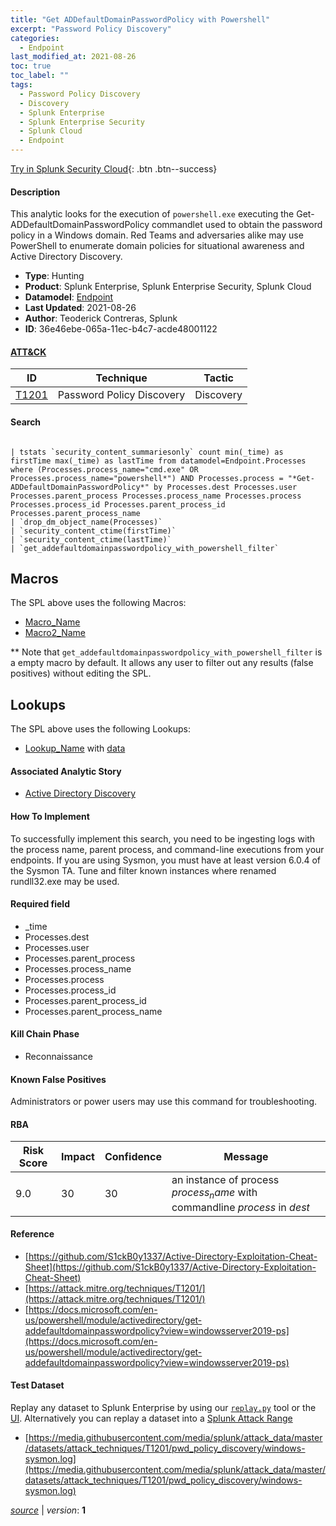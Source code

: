 ```yaml
---
title: "Get ADDefaultDomainPasswordPolicy with Powershell"
excerpt: "Password Policy Discovery"
categories:
  - Endpoint
last_modified_at: 2021-08-26
toc: true
toc_label: ""
tags:
  - Password Policy Discovery
  - Discovery
  - Splunk Enterprise
  - Splunk Enterprise Security
  - Splunk Cloud
  - Endpoint
---
```




[Try in Splunk Security Cloud](https://www.splunk.com/en_us/cyber-security.html){: .btn .btn--success}

#### Description

This analytic looks for the execution of `powershell.exe` executing the Get-ADDefaultDomainPasswordPolicy commandlet used to obtain the password policy in a Windows domain. Red Teams and adversaries alike may use PowerShell to enumerate domain policies for situational awareness and Active Directory Discovery.

- **Type**: Hunting
- **Product**: Splunk Enterprise, Splunk Enterprise Security, Splunk Cloud
- **Datamodel**: [Endpoint](https://docs.splunk.com/Documentation/CIM/latest/User/Endpoint)
- **Last Updated**: 2021-08-26
- **Author**: Teoderick Contreras, Splunk
- **ID**: 36e46ebe-065a-11ec-b4c7-acde48001122


#### [ATT&CK](https://attack.mitre.org/)

| ID          | Technique   | Tactic         |
| ----------- | ----------- |--------------- |
| [T1201](https://attack.mitre.org/techniques/T1201/) | Password Policy Discovery | Discovery |

#### Search

```

| tstats `security_content_summariesonly` count min(_time) as firstTime max(_time) as lastTime from datamodel=Endpoint.Processes where (Processes.process_name="cmd.exe" OR Processes.process_name="powershell*") AND Processes.process = "*Get-ADDefaultDomainPasswordPolicy*" by Processes.dest Processes.user Processes.parent_process Processes.process_name Processes.process Processes.process_id Processes.parent_process_id Processes.parent_process_name 
| `drop_dm_object_name(Processes)` 
| `security_content_ctime(firstTime)` 
| `security_content_ctime(lastTime)` 
| `get_addefaultdomainpasswordpolicy_with_powershell_filter`
```

## Macros
The SPL above uses the following Macros:
* [Macro_Name](https://)
* [Macro2_Name](https://)

** Note that `get_addefaultdomainpasswordpolicy_with_powershell_filter` is a empty macro by default. It allows any user to filter out any results (false positives) without editing the SPL.

## Lookups
The SPL above uses the following Lookups:

* [Lookup_Name]() with [data]()

#### Associated Analytic Story
* [Active Directory Discovery](/stories/active_directory_discovery)


#### How To Implement
To successfully implement this search, you need to be ingesting logs with the process name, parent process, and command-line executions from your endpoints. If you are using Sysmon, you must have at least version 6.0.4 of the Sysmon TA. Tune and filter known instances where renamed rundll32.exe may be used.

#### Required field
* _time
* Processes.dest
* Processes.user
* Processes.parent_process
* Processes.process_name
* Processes.process
* Processes.process_id
* Processes.parent_process_id
* Processes.parent_process_name


#### Kill Chain Phase
* Reconnaissance


#### Known False Positives
Administrators or power users may use this command for troubleshooting.


#### RBA

| Risk Score  | Impact      | Confidence   | Message      |
| ----------- | ----------- |--------------|--------------|
| 9.0 | 30 | 30 | an instance of process $process_name$ with commandline $process$ in $dest$ |




#### Reference

* [https://github.com/S1ckB0y1337/Active-Directory-Exploitation-Cheat-Sheet](https://github.com/S1ckB0y1337/Active-Directory-Exploitation-Cheat-Sheet)
* [https://attack.mitre.org/techniques/T1201/](https://attack.mitre.org/techniques/T1201/)
* [https://docs.microsoft.com/en-us/powershell/module/activedirectory/get-addefaultdomainpasswordpolicy?view=windowsserver2019-ps](https://docs.microsoft.com/en-us/powershell/module/activedirectory/get-addefaultdomainpasswordpolicy?view=windowsserver2019-ps)



#### Test Dataset
Replay any dataset to Splunk Enterprise by using our [`replay.py`](https://github.com/splunk/attack_data#using-replaypy) tool or the [UI](https://github.com/splunk/attack_data#using-ui).
Alternatively you can replay a dataset into a [Splunk Attack Range](https://github.com/splunk/attack_range#replay-dumps-into-attack-range-splunk-server)

* [https://media.githubusercontent.com/media/splunk/attack_data/master/datasets/attack_techniques/T1201/pwd_policy_discovery/windows-sysmon.log](https://media.githubusercontent.com/media/splunk/attack_data/master/datasets/attack_techniques/T1201/pwd_policy_discovery/windows-sysmon.log)



[*source*](https://github.com/splunk/security_content/tree/develop/detections/endpoint/get_addefaultdomainpasswordpolicy_with_powershell.yml) \| *version*: **1**